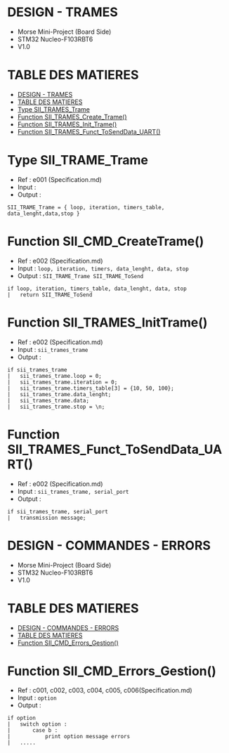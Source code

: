 # DESIGN - TRAMES

- Morse  Mini-Project (Board Side)
- STM32 Nucleo-F103RBT6
- V1.0

# TABLE DES MATIERES
- [DESIGN - TRAMES](#design---trames)
- [TABLE DES MATIERES](#table-des-matieres)
- [Type SII\_TRAMES\_Trame](#type-sii_cmd_trame)
- [Function SII\_TRAMES\_Create_Trame()](#function-sii_cmd_create_trame())
- [Function SII\_TRAMES\_Init_Trame()](#function-sii_cmd_init_trame())
- [Function SII\_TRAMES\_Funct_ToSendData_UART()](#function-sii_cmd_init_trame())


# Type SII_TRAME_Trame
- Ref : e001 (Specification.md)
- Input :
- Output :
```
SII_TRAME_Trame = { loop, iteration, timers_table, data_lenght,data,stop }
```
# Function SII_CMD_CreateTrame()
- Ref : e002 (Specification.md)
- Input : `loop, iteration, timers, data_lenght, data, stop`
- Output : `SII_TRAME_Trame SII_TRAME_ToSend` 
```
if loop, iteration, timers_table, data_lenght, data, stop
|   return SII_TRAME_ToSend
```
# Function SII_TRAMES_InitTrame()
- Ref : e002 (Specification.md)
- Input : `sii_trames_trame`
- Output : 
```
if sii_trames_trame
|   sii_trames_trame.loop = 0;
|   sii_trames_trame.iteration = 0;
|   sii_trames_trame.timers_table[3] = {10, 50, 100};
|   sii_trames_trame.data_lenght;
|   sii_trames_trame.data;
|   sii_trames_trame.stop = \n;
```
# Function SII_TRAMES_Funct_ToSendData_UART()
- Ref : e002 (Specification.md)
- Input : `sii_trames_trame, serial_port`
- Output : 
```
if sii_trames_trame, serial_port
|   transmission message;

```
# DESIGN - COMMANDES - ERRORS

- Morse  Mini-Project (Board Side)
- STM32 Nucleo-F103RBT6
- V1.0

# TABLE DES MATIERES
- [DESIGN - COMMANDES - ERRORS](#design---commandes)
- [TABLE DES MATIERES](#table-des-matieres)
- [Function SII\_CMD\_Errors_Gestion()](#function-sii_errors_gestion)

# Function SII_CMD_Errors_Gestion()

- Ref : c001, c002, c003, c004, c005, c006(Specification.md)
- Input : `option`
- Output :  

```
if option 
|   switch option :
|       case b :
|           print option message errors
|   .....
```
```